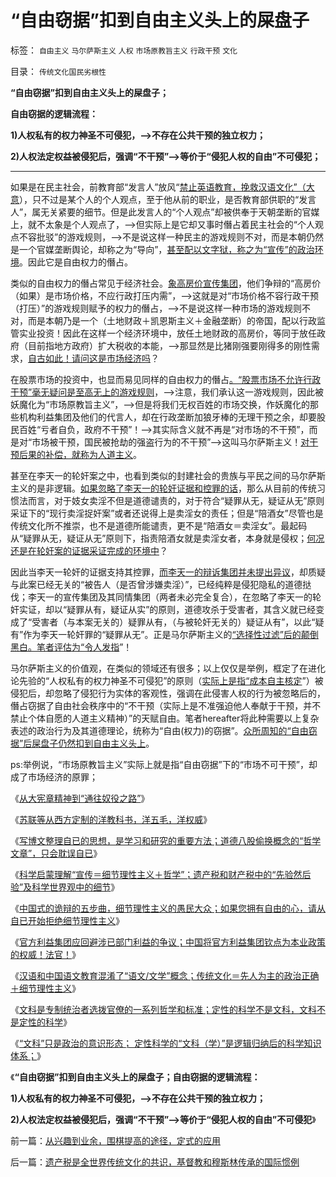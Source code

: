 # “自由窃据”扣到自由主义头上的屎盘子

标签： `自由主义` `马尔萨斯主义` `人权` `市场原教旨主义` `行政干预` `文化` 

目录： `传统文化国民劣根性`

**“自由窃据”扣到自由主义头上的屎盘子；**

**自由窃据的逻辑流程：**

**1)人权私有的权力神圣不可侵犯，——>不存在公共干预的独立权力；**

**2)人权法定权益被侵犯后，强调“不干预”——>等价于“侵犯人权的自由”不可侵犯；**

****

如果是在民主社会，前教育部“发言人”放风“[禁止英语教育，挽救汉语文化”（大意](../../../2012/12/16/识别主权概念的微小法学差异，“主权不可分割”是断言的谎言；.md)），只不过是某个人的个人观点，至于他从前的职业，是否教育部供职的“发言人”，属无关紧要的细节。但是此发言人的“个人观点”却被供奉于天朝垄断的官媒上，就不太象是个人观点了，——>但实际上是它却又事时僭占着民主社会的“个人观点不容批驳”的游戏规则，——>不是说这样一种民主的游戏规则不对，而是本朝仍然是一个官媒垄断舆论，却称之为“导向”，[甚至配以文字狱，称之为“宣传”的政治环境](../../../2013/10/19/在所有命题被讨论前，都要首先重温科学的世界观.md)。因此它是自由权力的僭占。

类似的自由权力的僭占常见于经济社会。[象高房价宣传集团](../../../2013/10/21/敌我意识形态在经济领域的真实的战争！.md)，他们争辩的“高房价（如果）是市场价格，不应行政打压内需”，——>这就是对“市场价格不容行政干预（打压）”的游戏规则赋予的权力的僭占，——>不是说这样一种市场的游戏规则不对，而是本朝乃是一个（土地财政＋凯恩斯主义＋金融垄断）的帝国，配以行政监管实业投资！因此在这样一个经济环境中，放任土地财政的高房价，等同于放任政府（目前指地方政府）扩大税收的本能，——>那显然是比猪刚强要刚得多的刚性需求，[自古如此！请问这是市场经济吗](../../../2013/10/16/影子银行不是地下银行，影子银行流入炒房业，高房价呈癌症恶化.md)？

在股票市场的投资中，也显而易见同样的自由权力的僭占[。“股票市场不允许行政干预”毫无疑问是至高无上的游戏规则](../../../2013/7/25/机构市强烈的羊群效应和小盘股融券及杠杆化的后果.md)，——>注意，我们承认这一游戏规则，因此被妖魔化为“市场原教旨主义”，——>但是将我们无权百姓的市场交换，作妖魔化的那些机构利益集团及他们的代言人，却在行政垄断加狼牙棒的无理干预之余，却要股民百姓“亏者自负，政府不干预”！——>其实际含义就不再是“对市场的不干预”，而是对“市场被干预，国民被抢劫的强盗行为的不干预”——>这叫马尔萨斯主义！[对干预后果的补偿，就称为人道主义](../../../2013/7/7/仇富，将人道主义的恶果，纯粹归罪于贫富差距.md)。

甚至在李天一的轮奸案之中，也看到类似的封建社会的贵族与平民之间的马尔萨斯主义的是非逻辑。[如果忽略了李天一的轮奸证据和控罪的话](../../../2013/10/5/李家宣传集团及其同情者，不能区分“质疑”与“证据”.md)，那么从目前的传统习惯法而言，对于妓女卖淫不但是道德谴责的，对于符合“疑罪从无，疑证从无”原则采证下的“现行卖淫捉奸案”或者还说得上是卖淫女的责任；但是“陪酒女”尽管也是传统文化所不推崇，也不是道德所能谴责，更不是“陪酒女＝卖淫女”。最起码从“疑罪从无，疑证从无”原则下，指责陪酒女就是卖淫女者，本身就是侵权；[何况还是在轮奸案的证据采证完成的环境中](../../../2013/9/28/除受害人追加宽恕外，上诉法院没有任何合法理由,为李天一减刑.md)？

因此当李天一轮奸的证据支持其控罪，[而李天一的辩诉集团并未提出异议](../../../2013/9/27/李天一承认了全部控罪与证据，最恶劣的态度拒绝减免可能.md)，却质疑与此案已经无关的“被告人（是否曾涉嫌卖淫）”，已经纯粹是侵犯隐私的道德挞伐；李天一的宣传集团及其同情集团（两者未必完全复合），在忽略了李天一的轮奸实证，却以“疑罪从有，疑证从实”的原则，道德攻杀于受害者，其含义就已经变成了“受害者（与本案无关的）疑罪从有，（与被轮奸无关的）疑证从有”，以此“疑有”作为李天一轮奸罪的“疑罪从无”。正是马尔萨斯主义的[“选择性过滤”后的颠倒黑白。笔者评估为“令人发指](../../../2013/8/3/有中国特色的国际接轨，互联网流氓的炒作方式，颠倒黑白的学术水平.md)”！

马尔萨斯主义的价值观，在类似的领域还有很多；以上仅仅是举例，框定了在进化论先验的“人权私有的权力神圣不可侵犯”的原则（[实际上是指“成本自主核定](../../../2013/4/14/成本是个体利益感受的痛苦.md)”）被侵犯后，却忽略了侵犯行为实体的客观性，强调在此侵害人权的行为被忽略后的，僭占窃据了自由社会秩序中的“不干预（实际上是不准强迫他人奉献于干预，并不禁止个体自愿的人道主义精神）”的天赋自由。笔者hereafter将此种需要以上复杂表述的政治行为及其道德理论，统称为“自由(权力)的窃据”。[众所周知的“自由窃据”后屎盘子仍然扣到自由主义头上](../../../2012/11/26/《南方周末》吓人的民粹：“自由主义将失去人民的支持”.md)。

ps:举例说，“市场原教旨主义”实际上就是指“自由窃据”下的“市场不可干预”，却成了市场经济的原罪；

《[从大宪章精神到“通往奴役之路”](../../../2013/9/19/从“大宪章精神”到“通往奴役之路”.md)》

《[苏联等从西方定制的洋教科书，洋五毛，洋权威](../../../2013/10/2/苏联等从西方定制的洋教科书，洋五毛，洋权威.md)》

《[写博文整理自已的思想，是学习和研究的重要方法；道德八股偷换概念的“哲学文章”，只会耽误自已](../../../2013/10/12/写博文梳理股市的逻辑，理解“通胀无牛市”中的要素.md)》

《[科学启蒙理解“宣传＝细节理性主义＋哲学”；遗产税和财产税中的“先验然后验”及科学世界观中的细节](../../../2013/10/12/科学理解“宣传＝细节理性主义＋哲学”中的“细节”.md)》

《[中国式的诡辩的五步曲，细节理性主义的愚民大众；如果您拥有自由的心，请从自已开始拒绝细节理性主义](../../../2013/10/13/中国式的诡辩的五步曲，细节理性主义的愚民大众.md)》

《[官方利益集团应回避涉已部门利益的争议；中国将官方利益集团钦点为本业政策的权威！法官！](../../../2013/10/16/“只有主犯才能当本案法官”的特色还是中国梦吗？.md)》

《[汉语和中国语文教育混淆了“语文/文学”概念；传统文化＝先人为主的政治正确＋细节理性主义](../../../2013/10/17/语文不是文学，以偏概全的作文教育中的细节理性主义.md)》

《[文科是专制统治者选拨官僚的一系列哲学和标准；定性的科学不是文科，文科不是定性的科学](../../../2013/10/20/中国教育必须将文科赶出国家体制.md)》

《[“文科”只是政治的意识形态；
定性科学的“文科（学）”是逻辑归纳后的科学知识体系；](../../../2013/10/22/定性科学是科学知识体系，文科只是政治的意识形态.md)》

《**“自由窃据”扣到自由主义头上的屎盘子；自由窃据的逻辑流程：**

**1)人权私有的权力神圣不可侵犯，——>不存在公共干预的独立权力；**

**2)人权法定权益被侵犯后，强调“不干预”——>等价于“侵犯人权的自由”不可侵犯**》



前一篇：[从兴趣到业余，围棋提高的途径，定式的应用](../../../2013/10/26/从兴趣到业余，围棋提高的途径，定式的应用.md)

后一篇：[遗产税是全世界传统文化的共识，基督教和穆斯林传承的国际惯例](../../../2013/10/26/遗产税是全世界传统文化的共识，基督教和穆斯林传承的国际惯例.md)